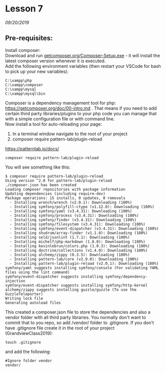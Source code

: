 # Lesson 7 
_09/20/2019_


## Pre-requisites:  

Install composer:  
Download and run [getcomposer.org/Composer-Setup.exe](https://getcomposer.org/Composer-Setup.exe) - it will install the latest composer version whenever it is executed.  
Add the following environment variables (then restart your VSCode for bash to pick up your new variables):  
```
C:\xampp\php
C:\xampp\composer
C:\xampp\mysql
C:\xampp\mysql\bin
```
Composer is a dependency management tool for php: https://getcomposer.org/doc/00-intro.md . That means if you need to add certain third party libraries/plugins to your php code you can manage that with a simple configuration file or with command line.  
Now install a tool for auto-reloading your page:  
1. In a terminal window navigate to the root of your project
2. composer require pattern-lab/plugin-reload   

https://patternlab.io/docs/

`composer require pattern-lab/plugin-reload`

You will see something like this: 
```
$ composer require pattern-lab/plugin-reload
Using version ^2.0 for pattern-lab/plugin-reload
./composer.json has been created
Loading composer repositories with package information
Updating dependencies (including require-dev)
Package operations: 15 installs, 0 updates, 0 removals
  - Installing wrench/wrench (v2.0.1): Downloading (100%)
  - Installing symfony/polyfill-ctype (v1.12.0): Downloading (100%)
  - Installing symfony/yaml (v3.4.31): Downloading (100%)
  - Installing symfony/process (v3.4.31): Downloading (100%)
  - Installing symfony/finder (v3.4.31): Downloading (100%)
  - Installing symfony/filesystem (v3.4.31): Downloading (100%)
  - Installing symfony/event-dispatcher (v3.4.31): Downloading (100%)
  - Installing shudrum/array-finder (v1.1.0): Downloading (100%)
  - Installing seld/jsonlint (1.7.1): Downloading (100%)
  - Installing michelf/php-markdown (1.8.0): Downloading (100%)
  - Installing kevinlebrun/colors.php (1.0.3): Downloading (100%)
  - Installing doctrine/collections (v1.4.0): Downloading (100%)
  - Installing alchemy/zippy (0.3.5): Downloading (100%)
  - Installing pattern-lab/core (v2.9.0): Downloading (100%)
  - Installing pattern-lab/plugin-reload (v2.0.1): Downloading (100%)
symfony/yaml suggests installing symfony/console (For validating YAML files using the lint command)
symfony/event-dispatcher suggests installing symfony/dependency-injection
symfony/event-dispatcher suggests installing symfony/http-kernel
alchemy/zippy suggests installing guzzle/guzzle (To use the GuzzleTeleporter)
Writing lock file
Generating autoload files
```
This created a composer.json file to store the dependencies and also a vendor folder with all third party libraries. You normally don't want to commit that to you repo, so add /vendor/ folder to .gitignore. If you don't have .gitignore file create it in the root of your project (GrandviewClass2019):
```
touch .gitignore
```
and add the following:
```
#Ignore folder vendor
vendor/
```









